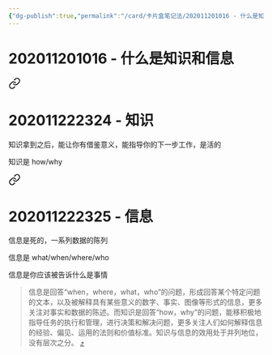 ```yaml
---
{"dg-publish":true,"permalink":"/card/卡片盒笔记法/202011201016 - 什么是知识和信息/","noteIcon":"2","created":"2020-11-20T10:16:00+08:00","updated":"2024-04-27T20:32:55+08:00"}
---
```



# 202011201016 - 什么是知识和信息


<div class="transclusion internal-embed is-loaded"><a class="markdown-embed-link" href="/card//202011222324/" aria-label="Open link"><svg xmlns="http://www.w3.org/2000/svg" width="24" height="24" viewBox="0 0 24 24" fill="none" stroke="currentColor" stroke-width="2" stroke-linecap="round" stroke-linejoin="round" class="svg-icon lucide-link"><path d="M10 13a5 5 0 0 0 7.54.54l3-3a5 5 0 0 0-7.07-7.07l-1.72 1.71"></path><path d="M14 11a5 5 0 0 0-7.54-.54l-3 3a5 5 0 0 0 7.07 7.07l1.71-1.71"></path></svg></a><div class="markdown-embed">





# 202011222324 - 知识

知识拿到之后，能让你有借鉴意义，能指导你的下一步工作，是活的

知识是 how/why


</div></div>



<div class="transclusion internal-embed is-loaded"><a class="markdown-embed-link" href="/card//202011222325/" aria-label="Open link"><svg xmlns="http://www.w3.org/2000/svg" width="24" height="24" viewBox="0 0 24 24" fill="none" stroke="currentColor" stroke-width="2" stroke-linecap="round" stroke-linejoin="round" class="svg-icon lucide-link"><path d="M10 13a5 5 0 0 0 7.54.54l3-3a5 5 0 0 0-7.07-7.07l-1.72 1.71"></path><path d="M14 11a5 5 0 0 0-7.54-.54l-3 3a5 5 0 0 0 7.07 7.07l1.71-1.71"></path></svg></a><div class="markdown-embed">





# 202011222325 - 信息

信息是死的，一系列数据的陈列

信息是 what/when/where/who

信息是你应该被告诉什么是事情


</div></div>



<div class="transclusion internal-embed is-loaded"><div class="markdown-embed">



> 信息是回答“when，where，what，who”的问题，形成回答某个特定问题的文本，以及被解释具有某些意义的数字、事实、图像等形式的信息，更多关注对事实和数据的陈述。而知识是回答“how，why”的问题，能移积极地指导任务的执行和管理，进行决策和解决问题，更多关注人们如何解释信息的经验、偏见、运用的法则和价值标准。知识与信息的效用处于并列地位，没有层次之分。 [⤴️](https://omnivore.app/me/-18efbfe2e54#fb1c5abf-53a8-47cd-9f4a-52e1c0b9abba)  

</div></div>

